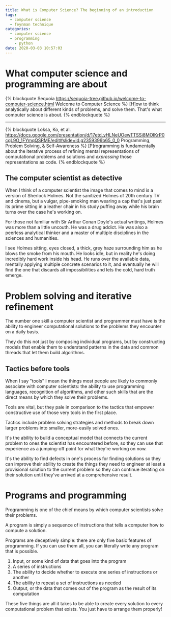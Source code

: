 ```yaml
---
title: What is Computer Science? The beginning of an introduction
tags:
  - computer science
  - feynman technique
categories:
  - computer science
  - programming
    - python
date: 2020-03-03 10:57:03
---
```


# What computer science and programming are about

{% blockquote Sequoia https://sequoia-tree.github.io/welcome-to-computer-science.html Welcome to Computer Science %}
[H]ow to think analytically about different kinds of problems, and solve them. That's what computer science is about.
{% endblockquote %}

<!-- more -->

<hr>

{% blockquote Loksa, Ko, et al. https://docs.google.com/presentation/d/17etd_yHLNeUOewTTSSi8MOIKrP0cgL9O_1FYmqQSRME/edit#slide=id.g2359396b65_0_0 Programming, Problem Solving, & Self-Awareness %}
[P]rogramming is fundamentally about the iterative process of refining mental representations of computational problems and solutions and _expressing_ those representations as code.
{% endblockquote %}

## The computer scientist as detective

When I think of a computer scientist the image that comes to mind is a version of Sherlock Holmes. Not the sanitized Holmes of 20th century TV and cinema, but a vulgar, pipe-smoking man wearing a cap that's just past its prime sitting in a leather chair in his study puffing away while his brain turns over the case he's working on.

For those not familiar with Sir Arthur Conan Doyle's actual writings, Holmes was more than a little uncouth. He was a drug addict. He was also a peerless analytical thinker and a master of multiple disciplines in the sciences and humanities.

I see Holmes sitting, eyes closed, a thick, grey haze surrounding him as he blows the smoke from his mouth. He looks idle, but in reality he's doing incredibly hard work inside his head. He runs over the available data, mentally applying multiple concrete scenarios to it, and eventually he will find the one that discards all impossibilities and lets the cold, hard truth emerge.

# Problem solving and iterative refinement

The number one skill a computer scientist and programmer must have is the ability to engineer computational solutions to the problems they encounter on a daily basis.

They do this not just by composing individual programs, but by constructing models that enable them to understand patterns in the data and common threads that let them build algorithms.

## Tactics before tools

When I say "tools" I mean the things most people are likely to commonly associate with computer scientists: the ability to use programming languages, recognition of algorithms, and other such skills that are the direct means by which they solve their problems.

Tools are vital, but they pale in comparison to the tactics that empower constructive use of those very tools in the first place.

Tactics include problem solving strategies and methods to break down larger problems into smaller, more-easily solved ones.

It's the ability to build a conceptual model that connects the current problem to ones the scientist has encountered before, so they can use that experience as a jumping-off point for what they're working on now.

It's the ability to find defects in one's process for finding solutions so they can improve their ability to create the things they need to engineer at least a provisional solution to the current problem so they can continue iterating on their solution until they've arrived at a comprehensive result.

# Programs and programming

Programming is one of the chief means by which computer scientists solve their problems.

A program is simply a sequence of instructions that tells a computer how to compute a solution.

Programs are deceptively simple: there are only five basic features of programming. If you can use them all, you can literally write any program that is possible.

1. Input, or some kind of data that goes into the program
2. A series of instructions
3. The ability to decide whether to execute one series of instructions or another
4. The ability to repeat a set of instructions as needed
5. Output, or the data that comes out of the program as the result of its computation

These five things are all it takes to be able to create every solution to every computational problem that exists. You just have to arrange them properly!
